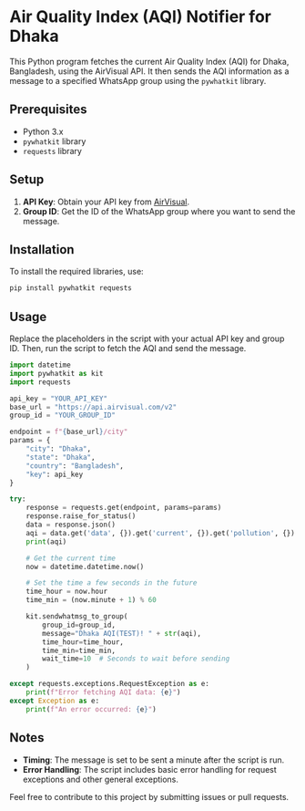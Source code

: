 # Air Quality Index (AQI) Notifier for Dhaka

This Python program fetches the current Air Quality Index (AQI) for Dhaka, Bangladesh, using the AirVisual API. It then sends the AQI information as a message to a specified WhatsApp group using the `pywhatkit` library.

## Prerequisites

- Python 3.x
- `pywhatkit` library
- `requests` library

## Setup

1. **API Key**: Obtain your API key from [AirVisual](https://www.iqair.com/).
2. **Group ID**: Get the ID of the WhatsApp group where you want to send the message.

## Installation

To install the required libraries, use:

```bash
pip install pywhatkit requests
```

## Usage

Replace the placeholders in the script with your actual API key and group ID. Then, run the script to fetch the AQI and send the message.

```python
import datetime
import pywhatkit as kit
import requests

api_key = "YOUR_API_KEY"
base_url = "https://api.airvisual.com/v2"
group_id = "YOUR_GROUP_ID"

endpoint = f"{base_url}/city"
params = {
    "city": "Dhaka",
    "state": "Dhaka",
    "country": "Bangladesh",
    "key": api_key
}

try:
    response = requests.get(endpoint, params=params)
    response.raise_for_status()
    data = response.json()
    aqi = data.get('data', {}).get('current', {}).get('pollution', {}).get('aqius')
    print(aqi)

    # Get the current time
    now = datetime.datetime.now()

    # Set the time a few seconds in the future
    time_hour = now.hour
    time_min = (now.minute + 1) % 60

    kit.sendwhatmsg_to_group(
        group_id=group_id,
        message="Dhaka AQI(TEST)! " + str(aqi),
        time_hour=time_hour,
        time_min=time_min,
        wait_time=10  # Seconds to wait before sending
    )

except requests.exceptions.RequestException as e:
    print(f"Error fetching AQI data: {e}")
except Exception as e:
    print(f"An error occurred: {e}")
```

## Notes

- **Timing**: The message is set to be sent a minute after the script is run.
- **Error Handling**: The script includes basic error handling for request exceptions and other general exceptions.


Feel free to contribute to this project by submitting issues or pull requests.
